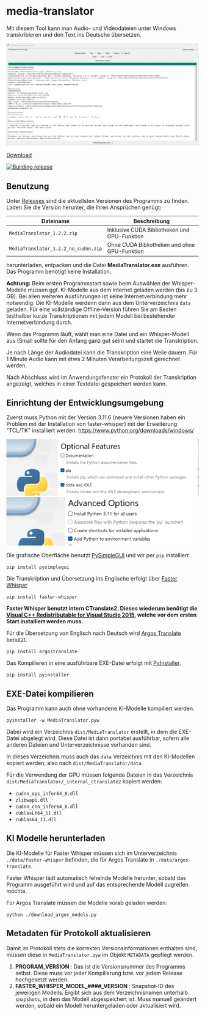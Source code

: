 # media-translator

Mit diesem Tool kann man Audio- und Videodateien unter Windows transkribieren und den Text ins Deutsche übersetzen.

![](images/application.png)

[Download](https://github.com/hilderonny/media-translator/releases)

[![Building release](https://github.com/hilderonny/media-translator/actions/workflows/PyInstaller.yml/badge.svg)](https://github.com/hilderonny/media-translator/actions/workflows/PyInstaller.yml)

## Benutzung

Unter [Releases](https://github.com/hilderonny/media-translator/releases) sind die aktuellsten Versionen des Programms zu finden. Laden Sie die Version herunter, die Ihren Ansprüchen genügt:

|Dateiname|Beschreibung|
|---|---|
|`MediaTranslator_1.2.2.zip`|Inklusive CUDA Bibliotheken und GPU-Funktion|
|`MediaTranslator_1.2.2_no_cudnn.zip`|Ohne CUDA Bibliotheken und ohne GPU-Funktion|

 herunterladen, entpacken und die Datei **MediaTranslator.exe** ausführen. Das Programm benötigt keine Installation.

**Achtung:** Beim ersten Programmstart sowie beim Auswählen der Whisper-Modelle müssen ggf. KI-Modelle aus dem Internet geladen werden (bis zu 3 GB). Bei allen weiteren Ausführungen ist keine Internetverbindung mehr notwendig. Die KI-Modelle werdenn dann aus dem Unterverzeichnis `data` geladen. Für eine vollständige Offline-Version führen Sie am Besten testhalber kurze Transkriptionen mit jedem Modell bei bestehender Internetverbindung durch.

Wenn das Programm läuft, wählt man eine Datei und ein Whisper-Modell aus (Small sollte für den Anfang ganz gut sein) und startet die Transkription.

Je nach Länge der Audiodatei kann die Transkription eine Weile dauern. Für 1 Minute Audio kann mit etwa 2 Minuten Verarbeitungszeit gerechnet werden.

Nach Abschluss wird im Anwendungsfenster ein Protokoll der Transkription angezeigt, welches in einer Textdatei gespeichert werden kann.

## Einrichtung der Entwicklungsumgebung

Zuerst muss Python mit der Version 3.11.6 (neuere Versionen haben ein Problem mit der Installation von faster-whisper) mit der Erweiterung "TCL/TK" installiert werden. https://www.python.org/downloads/windows/

![](images/python-installer-1.png)
![](images/python-installer-2.png)

Die grafische Oberfläche benutzt [PySimpleGUI](https://www.pysimplegui.org/) und wir per `pip` installiert.

```
pip install pysimplegui
```

Die Transkription und Übersetzung ins Englische erfolgt über [Faster Whisper](https://github.com/guillaumekln/faster-whisper).

```
pip install faster-whisper
```

**Faster Whisper benutzt intern CTranslate2. Dieses wiederum benötigt die [Visual C++ Redistributable for Visual Studio 2015](https://www.microsoft.com/en-US/download/details.aspx?id=48145), welche vor dem ersten Start installiert werden muss.**

Für die Übersetzung von Englisch nach Deutsch wird [Argos Translate](https://github.com/argosopentech/argos-translate) benutzt.

```
pip install argostranslate
```

Das Kompilieren in eine ausführbare EXE-Datei erfolgt mit [PyInstaller](https://pyinstaller.org/en/stable/).

```
pip install pyinstaller
```

## EXE-Datei kompilieren

Das Programm kann auch ohne vorhandene KI-Modelle kompiliert werden.

```
pyinstaller -w MediaTranslator.pyw
```

Dabei wird ein Verzeichnis `dist/MediaTranslator` erstellt, in dem die EXE-Datei abgelegt wird. Diese Datei ist dann portabel ausführbar, sofern alle anderen Dateien und Unterverzeichnisse vorhanden sind.

In dieses Verzeichnis muss auch das `data` Verzeichnis mit den KI-Modellen kopiert werden, also nach `dist/MediaTranslator/data`.

Für die Verwendung der GPU müssen folgende Dateien in das Verzeichnis `dist/MediaTranslator/_internal_ctranslate2` kopiert werden:

- `cudnn_ops_infer64_8.dll`
- `zlibwapi.dll`
- `cudnn_cnn_infer64_8.dll`
- `cublasLt64_11.dll`
- `cublas64_11.dll`

## KI Modelle herunterladen

Die KI-Modelle für Faster Whisper müssen sich im Unterverzeichnis `./data/faster-whisper` befinden, die für Argos Translate in `./data/argos-translate`.

Faster Whisper lädt automatisch fehelnde Modelle herunter, sobald das Programm ausgeführt wird und auf das entsprechende Modell zugreifen möchte.

Für Argos Translate müssen die Modelle vorab geladen werden:

```
python ./download_argos_models.py
```

## Metadaten für Protokoll aktualisieren

Damit im Protokoll stets die korrekten Versionsinformationen enthalten sind, müssen diese in `MediaTranslator.pyw` im Objekt `METADATA` gepflegt werden.

1. **PROGRAM_VERSION** : Das ist die Versionsnummer des Programms selbst. Diese muss vor jeder Kompilierung bzw. vor jedem Release hochgesetzt werden.
2. **FASTER_WHISPER_MODEL_####_VERSION** : Snapshot-ID des jeweiligen Modells. Ergibt sich aus dem Verzeichnisnamen unterhalb `snapshots`, in dem das Modell abgespeichert ist. Muss manuell geändert werden, sobald ein Modell heruntergeladen oder aktualisiert wird.